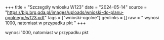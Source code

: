 +++
title = "Szczegóły wniosku W123"
date = "2024-05-14"
source = "https://bip.brg.gda.pl/images/uploads/wnioski-do-planu-ogolnego/w123.pdf"
tags = ["wnioski-ogolne"]
geolinks = []
raw = " wynosi 1000, natomiast w przypadku pkt "
+++

 wynosi 1000, natomiast w przypadku pkt 


